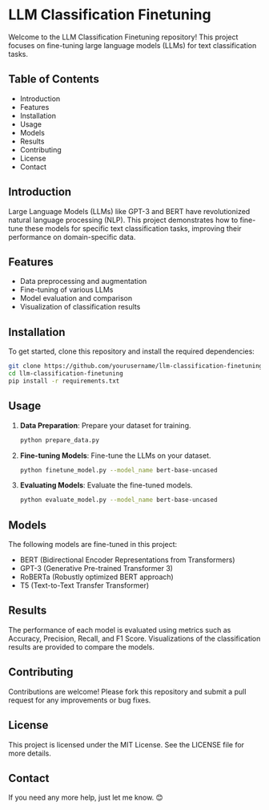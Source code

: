
# LLM Classification Finetuning

Welcome to the LLM Classification Finetuning repository! This project focuses on fine-tuning large language models (LLMs) for text classification tasks.

## Table of Contents

- Introduction
- Features
- Installation
- Usage
- Models
- Results
- Contributing
- License
- Contact

## Introduction

Large Language Models (LLMs) like GPT-3 and BERT have revolutionized natural language processing (NLP). This project demonstrates how to fine-tune these models for specific text classification tasks, improving their performance on domain-specific data.

## Features

- Data preprocessing and augmentation
- Fine-tuning of various LLMs
- Model evaluation and comparison
- Visualization of classification results

## Installation

To get started, clone this repository and install the required dependencies:

```bash
git clone https://github.com/yourusername/llm-classification-finetuning.git
cd llm-classification-finetuning
pip install -r requirements.txt
```

## Usage

1. **Data Preparation**: Prepare your dataset for training.
   ```bash
   python prepare_data.py
   ```

2. **Fine-tuning Models**: Fine-tune the LLMs on your dataset.
   ```bash
   python finetune_model.py --model_name bert-base-uncased
   ```

3. **Evaluating Models**: Evaluate the fine-tuned models.
   ```bash
   python evaluate_model.py --model_name bert-base-uncased
   ```

## Models

The following models are fine-tuned in this project:

- BERT (Bidirectional Encoder Representations from Transformers)
- GPT-3 (Generative Pre-trained Transformer 3)
- RoBERTa (Robustly optimized BERT approach)
- T5 (Text-to-Text Transfer Transformer)

## Results

The performance of each model is evaluated using metrics such as Accuracy, Precision, Recall, and F1 Score. Visualizations of the classification results are provided to compare the models.

## Contributing

Contributions are welcome! Please fork this repository and submit a pull request for any improvements or bug fixes.

## License

This project is licensed under the MIT License. See the LICENSE file for more details.

## Contact

If you need any more help, just let me know. 😊
